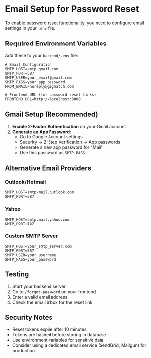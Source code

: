 # Email Setup for Password Reset

To enable password reset functionality, you need to configure email settings in your `.env` file.

## Required Environment Variables

Add these to your `backend/.env` file:

```env
# Email Configuration
SMTP_HOST=smtp.gmail.com
SMTP_PORT=587
SMTP_USER=your_email@gmail.com
SMTP_PASS=your_app_password
FROM_EMAIL=noreply@gigmatch.com

# Frontend URL (for password reset links)
FRONTEND_URL=http://localhost:3000
```

## Gmail Setup (Recommended)

1. **Enable 2-Factor Authentication** on your Gmail account
2. **Generate an App Password**:
   - Go to Google Account settings
   - Security → 2-Step Verification → App passwords
   - Generate a new app password for "Mail"
   - Use this password as `SMTP_PASS`

## Alternative Email Providers

### Outlook/Hotmail
```env
SMTP_HOST=smtp-mail.outlook.com
SMTP_PORT=587
```

### Yahoo
```env
SMTP_HOST=smtp.mail.yahoo.com
SMTP_PORT=587
```

### Custom SMTP Server
```env
SMTP_HOST=your_smtp_server.com
SMTP_PORT=587
SMTP_USER=your_username
SMTP_PASS=your_password
```

## Testing

1. Start your backend server
2. Go to `/forgot-password` on your frontend
3. Enter a valid email address
4. Check the email inbox for the reset link

## Security Notes

- Reset tokens expire after 10 minutes
- Tokens are hashed before storing in database
- Use environment variables for sensitive data
- Consider using a dedicated email service (SendGrid, Mailgun) for production 